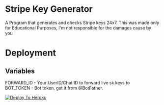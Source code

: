 # Stripe Key Generator

A Program that generates and checks Stripe keys 24x7. This was made only for Educational Purposes, I'm not responsible for the damages cause by you

# Deployment
## Variables
FORWARD_ID - Your UserID/Chat ID to forward live sk keys to
</br>
BOT_TOKEN - Bot token, get it from @BotFather.

[![Deploy To Heroku](https://www.herokucdn.com/deploy/button.svg)](https://heroku.com/deploy?template=https://github.com/iam-NVN/stripekey-generator)

